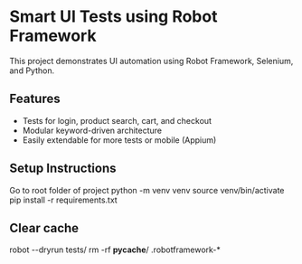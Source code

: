# Smart UI Tests using Robot Framework

This project demonstrates UI automation using Robot Framework, Selenium, and Python.

## Features
- Tests for login, product search, cart, and checkout
- Modular keyword-driven architecture
- Easily extendable for more tests or mobile (Appium)

## Setup Instructions
Go to root folder of project
python -m venv venv
source venv/bin/activate
pip install -r requirements.txt

## Clear cache
robot --dryrun tests/
rm -rf __pycache__/ .robotframework-*